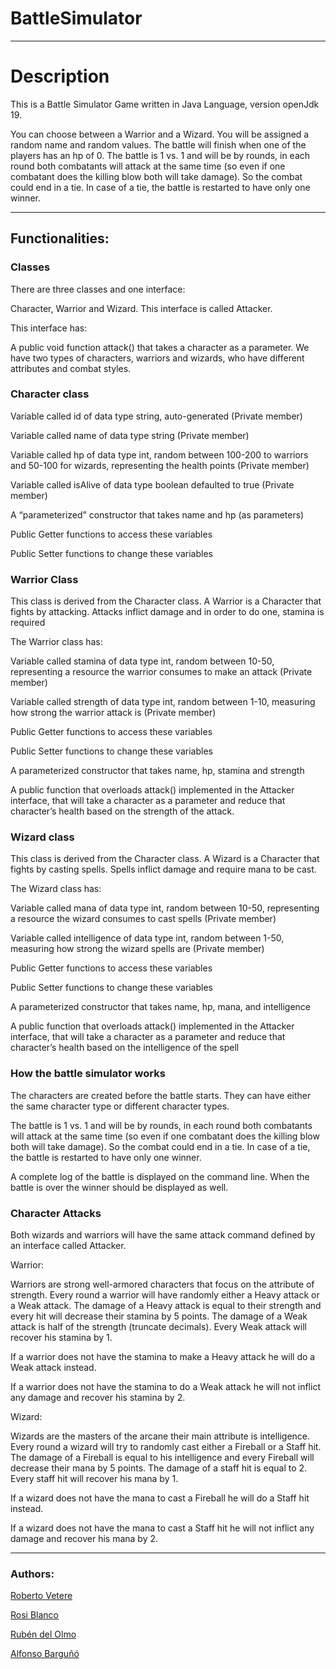 


# BattleSimulator

***
<h1>Description</h1> 

<p>This is a Battle Simulator Game written in Java Language, version openJdk 19.

You can choose between a Warrior and a Wizard. You will be assigned a random name 
and random values. The battle will finish when one of the players has an hp of 0.
The battle is 1 vs. 1 and will be by rounds, in each round both combatants will attack 
at the same time (so even if one combatant does the killing blow both will take damage). 
So the combat could end in a tie. In case of a tie, the battle is restarted to have only one winner.</p>

***
<h2>Functionalities:</h2>



<p>

### Classes

There are three classes and one interface:

Character, Warrior and Wizard.
This interface is called Attacker.



This interface has:

A public void function attack() that takes a character as a parameter.
We have two types of characters, warriors and wizards, who have different attributes and combat styles. 


### Character class


Variable called id of data type string, auto-generated (Private member)

Variable called name of data type string (Private member)

Variable called hp of data type int, random between 100-200 to warriors and 50-100 for wizards, representing the health points (Private member)

Variable called isAlive of data type boolean defaulted to true (Private member)

A “parameterized” constructor that takes name and hp (as parameters)

Public Getter functions to access these variables

Public Setter functions to change these variables


### Warrior Class

This class is derived from the Character class. A Warrior is a Character that fights by attacking. Attacks inflict damage and in order to do one, stamina is required

The Warrior class has:

Variable called stamina of data type int, random between 10-50, representing a resource the warrior consumes to make an attack (Private member)

Variable called strength of data type int, random between 1-10, measuring how strong the warrior attack is (Private member)

Public Getter functions to access these variables

Public Setter functions to change these variables

A parameterized constructor that takes name, hp, stamina and strength

A public function that overloads attack() implemented in the Attacker interface, that will take a character as a parameter and reduce that character’s health based on the strength of the attack.


### Wizard class

This class is derived from the Character class. A Wizard is a Character that fights by casting spells. Spells inflict damage and require mana to be cast.

The Wizard class has:

Variable called mana of data type int, random between 10-50, representing a resource the wizard consumes to cast spells (Private member)

Variable called intelligence of data type int, random between 1-50, measuring how strong the wizard spells are (Private member)

Public Getter functions to access these variables

Public Setter functions to change these variables

A parameterized constructor that takes name, hp, mana, and intelligence

A public function that overloads attack() implemented in the Attacker interface, that will take a character as a parameter and reduce that character’s health based on the intelligence of the spell

<h3>How the battle simulator works</h3>

The characters are created before the battle starts. They can have either the same character type or different character types.

The battle is 1 vs. 1 and will be by rounds, in each round both combatants will attack at the same time (so even if one combatant does the killing blow both will take damage). So the combat could end in a tie. In case of a tie, the battle is restarted to have only one winner.

A complete log of the battle is displayed on the command line. When the battle is over the winner should be displayed as well.

### Character Attacks

Both wizards and warriors will have the same attack command defined by an interface called Attacker.

Warrior:

Warriors are strong well-armored characters that focus on the attribute of strength. Every round a warrior will have randomly either a Heavy attack or a Weak attack. The damage of a Heavy attack is equal to their strength and every hit will decrease their stamina by 5 points. The damage of a Weak attack is half of the strength (truncate decimals). Every Weak attack will recover his stamina by 1.

If a warrior does not have the stamina to make a Heavy attack he will do a Weak attack instead.

If a warrior does not have the stamina to do a Weak attack he will not inflict any damage and recover his stamina by 2.

Wizard:

Wizards are the masters of the arcane their main attribute is intelligence. Every round a wizard will try to randomly cast either a Fireball or a Staff hit. The damage of a Fireball is equal to his intelligence and every Fireball will decrease their mana by 5 points. The damage of a staff hit is equal to 2. Every staff hit will recover his mana by 1.

If a wizard does not have the mana to cast a Fireball he will do a Staff hit instead.

If a wizard does not have the mana to cast a Staff hit he will not inflict any damage and recover his mana by 2.

 </p>


***
### Authors:

<a href="https://github.com/RobertoVetere" target="_blank">Roberto Vetere</a>

<a href="https://github.com/RoseB98" target="_blank">Rosi Blanco</a>

<a href="https://github.com/rubendelar" target="_blank">Rubén del Olmo</a>

<a href="https://github.com/AlfonsoBarguno" target="_blank">Alfonso Barguñó</a>





